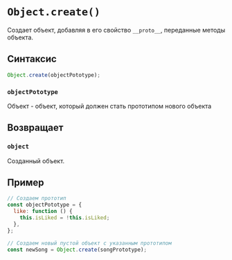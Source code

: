 # `Object.create()`

Создает объект, добавляя в его свойство `__proto__`, переданные методы объекта.

## Синтаксис

```js
Object.create(objectPototype);
```

### `objectPototype`

Объект - объект, который должен стать прототипом нового объекта

## Возвращает

### `object`

Созданный объект.

## Пример

```js
// Создаем прототип
const objectPototype = {
  like: function () {
    this.isLiked = !this.isLiked;
  },
};

// Создаем новый пустой объект с указанным прототипом
const newSong = Object.create(songPrototype);
```
